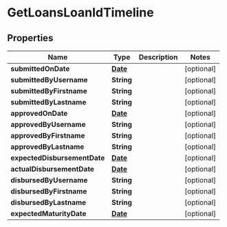 

# GetLoansLoanIdTimeline

## Properties

Name | Type | Description | Notes
------------ | ------------- | ------------- | -------------
**submittedOnDate** | [**Date**](Date.md) |  |  [optional]
**submittedByUsername** | **String** |  |  [optional]
**submittedByFirstname** | **String** |  |  [optional]
**submittedByLastname** | **String** |  |  [optional]
**approvedOnDate** | [**Date**](Date.md) |  |  [optional]
**approvedByUsername** | **String** |  |  [optional]
**approvedByFirstname** | **String** |  |  [optional]
**approvedByLastname** | **String** |  |  [optional]
**expectedDisbursementDate** | [**Date**](Date.md) |  |  [optional]
**actualDisbursementDate** | [**Date**](Date.md) |  |  [optional]
**disbursedByUsername** | **String** |  |  [optional]
**disbursedByFirstname** | **String** |  |  [optional]
**disbursedByLastname** | **String** |  |  [optional]
**expectedMaturityDate** | [**Date**](Date.md) |  |  [optional]



